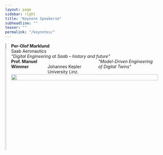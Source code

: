 ```yaml
---
layout: page
sidebar: right
title: "Keynote Speakerse"
subheadline: ""
teaser: ""
permalink: "/keynotes/"
---
```



<div style="clear: both;">
  <div style="float: left; margin-right 1em;">
    <img src="{{ site.urlimg }}/perolofmarklund.jpg" alt="" width="30%">
  </div>
  <div>
      <b>Per-Olof Marklund</b><br>
    Saab Aeronautics<br>
    <i>"Digital Engineering at Saab – history and future"</i>
  </div>
</div>



<div class="row">
  <div class="small-6 columns">
      <b>Prof. Manuel Wimmer</b><br>
    Johannes Kepler University Linz.<br>
    <i>"Model-Driven Engineering of Digital Twins"</i>
  </div>
  <div class="small-6 columns">
      <img src="{{ site.urlimg }}/manuelwimmer.jpg" alt="" width="100%">
  </div>
</div>
